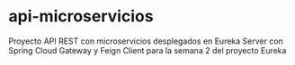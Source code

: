 # api-microservicios
Proyecto API REST con microservicios desplegados en Eureka Server con Spring Cloud Gateway y Feign Client para la semana 2 del proyecto Eureka

